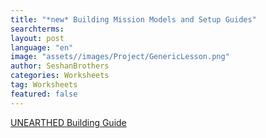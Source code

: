 ```yaml
---
title: "*new* Building Mission Models and Setup Guides"
searchterms:
layout: post
language: "en"
image: "assets//images/Project/GenericLesson.png"
author: SeshanBrothers
categories: Worksheets
tag: Worksheets
featured: false
---
```


<a href="https://docs.google.com/presentation/d/1DAFp9ahuRLTbjzYuWqsuR9UB3vpymAFWmvZsCzCBBjI/edit?usp=sharing">UNEARTHED Building Guide</a>
<br>
